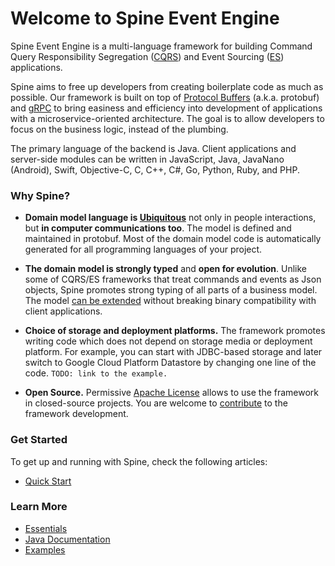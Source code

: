 # Welcome to Spine Event Engine

Spine Event Engine is a multi-language framework for building Command Query Responsibility Segregation ([CQRS](http://martinfowler.com/bliki/CQRS.html)) and Event Sourcing ([ES](http://martinfowler.com/eaaDev/EventSourcing.html)) applications.

Spine aims to free up developers from creating boilerplate code as much as possible. Our framework is built on top of [Protocol Buffers](https://developers.google.com/protocol-buffers/) (a.k.a. protobuf) and [gRPC](http://www.grpc.io/) to bring easiness and efficiency into development of applications with a microservice-oriented architecture. The goal is to allow developers to focus on the business logic, instead of the plumbing.

The primary language of the backend is Java. Client applications and server-side modules can be written in JavaScript, Java, JavaNano (Android), Swift, Objective-C, C, C++, C#, Go, Python, Ruby, and PHP.

### Why Spine?

*  **Domain model language is [Ubiquitous](http://martinfowler.com/bliki/UbiquitousLanguage.html)** not only in people interactions, but **in computer communications too**. The model is defined and maintained in protobuf. Most of the domain model code is automatically generated for all programming languages of your project.

*  **The domain model is strongly typed** and **open for evolution**. Unlike some of  CQRS/ES frameworks that treat commands and events as Json objects, Spine promotes strong typing of all parts of a business model. The model [can be extended](https://developers.google.com/protocol-buffers/docs/proto3#updating) without breaking binary compatibility with client applications.

*  **Choice of storage and deployment platforms.** The framework promotes writing code which does not depend on storage media or deployment platform. For example, you can start with JDBC-based storage and later switch to Google Cloud Platform Datastore by changing one line of the code. `TODO: link to the example.`

*  **Open Source.** Permissive [Apache  License](https://github.com/SpineEventEngine/core-java/blob/master/LICENSE) allows to use the framework in closed-source projects. You are welcome to [contribute](/contribute/index.html) to the framework development.

### Get Started

To get up and running with Spine, check the following articles:
* [Quick Start](/getting_started/README.md)

### Learn More

* [Essentials](/essentials.README.md)
* [Java Documentation](/java.README.md)
* [Examples](/examples/README.md)